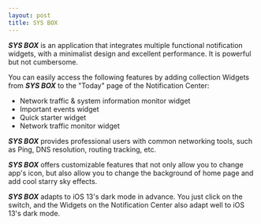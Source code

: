 ```yaml
---
layout: post
title: SYS BOX
---
```


***SYS BOX*** is an application that integrates multiple functional notification widgets, with a minimalist design and excellent performance. It is powerful but not cumbersome.

You can easily access the following features by adding collection Widgets from ***SYS BOX*** to the "Today" page of the Notification Center:

* Network traffic & system information monitor widget 
* Important events widget
* Quick starter widget
* Network traffic monitor widget

***SYS BOX*** provides professional users with common networking tools, such as Ping, DNS resolution, routing tracking, etc.

***SYS BOX*** offers customizable features that not only allow you to change app's icon, but also allow you to change the background of home page and add cool starry sky effects.

***SYS BOX*** adapts to iOS 13's dark mode in advance. You just click on the switch, and the Widgets on the Notification Center also adapt well to iOS 13's dark mode.